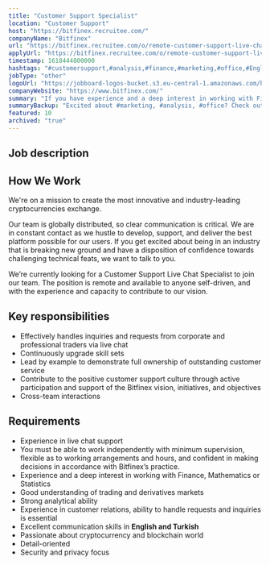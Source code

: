 ```yaml
---
title: "Customer Support Specialist"
location: "Customer Support"
host: "https://bitfinex.recruitee.com/"
companyName: "Bitfinex"
url: "https://bitfinex.recruitee.com/o/remote-customer-support-live-chat-specialist-turkish"
applyUrl: "https://bitfinex.recruitee.com/o/remote-customer-support-live-chat-specialist-turkish/c/new"
timestamp: 1618444800000
hashtags: "#customersupport,#analysis,#finance,#marketing,#office,#English"
jobType: "other"
logoUrl: "https://jobboard-logos-bucket.s3.eu-central-1.amazonaws.com/bitfinex"
companyWebsite: "https://www.bitfinex.com/"
summary: "If you have experience and a deep interest in working with Finance, Mathematics or Statistics, Bitfinex is looking for someone with your knowledge."
summaryBackup: "Excited about #marketing, #analysis, #office? Check out this job post!"
featured: 10
archived: "true"
---
```


## Job description

## How We Work

We're on a mission to create the most innovative and industry-leading cryptocurrencies exchange.

Our team is globally distributed, so clear communication is critical. We are in constant contact as we hustle to develop, support, and deliver the best platform possible for our users. If you get excited about being in an industry that is breaking new ground and have a disposition of confidence towards challenging technical feats, we want to talk to you.

We’re currently looking for a Customer Support Live Chat Specialist to join our team. The position is remote and available to anyone self-driven, and with the experience and capacity to contribute to our vision.

## Key responsibilities

*   Effectively handles inquiries and requests from corporate and professional traders via live chat
*   Continuously upgrade skill sets
*   Lead by example to demonstrate full ownership of outstanding customer service
*   Contribute to the positive customer support culture through active participation and support of the Bitfinex vision, initiatives, and objectives
*   Cross-team interactions

## Requirements

*   Experience in live chat support
*   You must be able to work independently with minimum supervision, flexible as to working arrangements and hours, and confident in making decisions in accordance with Bitfinex’s practice.
*   Experience and a deep interest in working with Finance, Mathematics or Statistics
*   Good understanding of trading and derivatives markets
*   Strong analytical ability
*   Experience in customer relations, ability to handle requests and inquiries is essential
*   Excellent communication skills in **English and Turkish**
*   Passionate about cryptocurrency and blockchain world
*   Detail-oriented
*   Security and privacy focus

